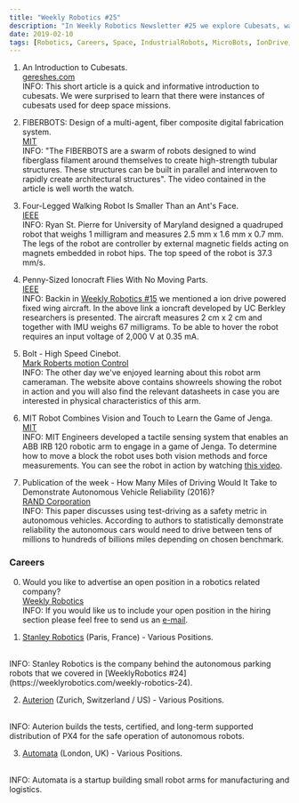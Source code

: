 ```yaml
---
title: "Weekly Robotics #25"
description: "In Weekly Robotics Newsletter #25 we explore Cubesats, walking and flying micro robots, a high speed cameraman and a robot playing Jenga. All toped with 3 companies currently Hiring in Robotics."
date: 2019-02-10
tags: [Robotics, Careers, Space, IndustrialRobots, MicroBots, IonDrive, MIT, AutonomousCars]
---
```


1) An Introduction to Cubesats.
<br>[gereshes.com](https://gereshes.com/2019/01/28/an-introduction-to-cubesats/)<br>
INFO: This short article is a quick and informative introduction to cubesats. We were surprised to learn that there were instances of cubesats used for deep space missions.

2) FIBERBOTS: Design of a multi-agent, fiber composite digital fabrication system.
<br>[MIT](https://www.media.mit.edu/projects/fiberbots/overview/)<br>
INFO: "The FIBERBOTS are a swarm of robots designed to wind fiberglass filament around themselves to create high-strength tubular structures. These structures can be built in parallel and interwoven to rapidly create architectural structures". The video contained in the article is well worth the watch.

3) Four-Legged Walking Robot Is Smaller Than an Ant's Face.
<br>[IEEE](https://spectrum.ieee.org/automaton/robotics/robotics-hardware/four-legged-walking-robot-is-smaller-than-an-ants-face)<br>
INFO: Ryan St. Pierre for University of Maryland designed a quadruped robot that weighs 1 milligram and measures 2.5 mm x 1.6 mm x 0.7 mm. The legs of the robot are controller by external magnetic fields acting on magnets embedded in robot hips. The top speed of the robot is 37.3 mm/s.

4) Penny-Sized Ionocraft Flies With No Moving Parts.
<br>[IEEE](https://spectrum.ieee.org/automaton/robotics/drones/pennysized-ionocraft-flies-with-no-moving-parts)<br>
INFO: Backin in [Weekly Robotics #15](https://weeklyrobotics.com/weekly-robotics-15) we mentioned a ion drive powered fixed wing aircraft. In the above link a ioncraft developed by UC Berkley researchers is presented. The aircraft measures 2 cm x 2 cm and together with IMU weighs 67 milligrams. To be able to hover the robot requires an input voltage of 2,000 V at 0.35 mA.

5) Bolt - High Speed Cinebot.
<br>[Mark Roberts motion Control](https://www.mrmoco.com/thebolt/#bolt-videos)<br>
INFO: The other day we've enjoyed learning about this robot arm cameraman. The website above contains showreels showing the robot in action and you will also find the relevant datasheets in case you are interested in physical characteristics of this arm.

6) MIT Robot Combines Vision and Touch to Learn the Game of Jenga.
<br>[MIT](http://news.mit.edu/2019/robot-jenga-0130)<br>
INFO: MIT Engineers developed a tactile sensing system that enables an ABB IRB 120 robotic arm to engage in a game of Jenga. To determine how to move a block the robot uses both vision methods and force measurements. You can see the robot in action by watching [this video](https://youtu.be/o1j_amoldMs).

7) Publication of the week - How Many Miles of Driving Would It Take to Demonstrate Autonomous Vehicle Reliability (2016)?
<br>[RAND Corporation](https://www.rand.org/pubs/research_reports/RR1478.html)<br>
INFO: This paper discusses using test-driving as a safety metric in autonomous vehicles. According to authors to statistically demonstrate reliability the autonomous cars would need to drive between tens of millions to hundreds of billions miles depending on chosen benchmark.

### Careers

0) Would you like to advertise an open position in a robotics related company?
<br>[Weekly Robotics](https://weeklyrobotics.com/About)<br>
INFO: If you would like us to include your open position in the hiring section please feel free to send us an [e-mail](mailto:careers@weeklyrobotics.com).

1) [Stanley Robotics](https://stanley-robotics.welcomekit.co/) (Paris, France) - Various Positions.
<br>
INFO: Stanley Robotics is the company behind the autonomous parking robots that we covered in [WeeklyRobotics #24](https://weeklyrobotics.com/weekly-robotics-24).

2) [Auterion](https://auterion.com/open-positions/) (Zurich, Switzerland / US) - Various Positions.
<br>
INFO: Auterion builds the tests, certified, and long-term supported distribution of PX4 for the safe operation of autonomous robots.

3) [Automata](https://hire.withgoogle.com/public/jobs/automatatech) (London, UK) - Various Positions.
<br>
INFO: Automata is a startup building small robot arms for manufacturing and logistics.
